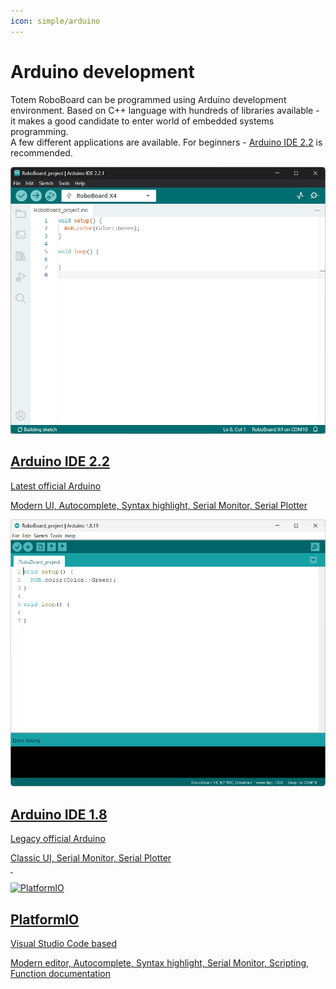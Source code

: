```yaml
---
icon: simple/arduino
---
```


# Arduino development

Totem RoboBoard can be programmed using Arduino development environment. Based on C++ language with hundreds of libraries available - it makes a good candidate to enter world of embedded systems programming.  
A few different applications are available. For beginners - [Arduino IDE 2.2](arduino-ide-2.md) is recommended.

<div class="grid-card-row">
  <a class="grid-card-column-3" href="arduino-ide-2/">
    <div class="grid-card">
      <img alt="Arduino IDE 2.2" src="/assets/images/arduino-ide2-small.png">
      <h2>Arduino IDE 2.2</h2>
      <p>Latest official Arduino</p>
      <p>Modern UI, Autocomplete, Syntax highlight, Serial Monitor, Serial Plotter</p>
    </div>
  </a>

  <a class="grid-card-column-3" href="arduino-ide/">
    <div class="grid-card">
      <img alt="Arduino IDE 1.8" src="/assets/images/arduino-ide-small.png">
      <h2>Arduino IDE 1.8</h2>
      <p>Legacy official Arduino</p>
      <p>Classic UI, Serial Monitor, Serial Plotter<br>&nbsp;</p>
    </div>
  </a>

  <a class="grid-card-column-3" href="platformio/">
    <div class="grid-card">
      <img alt="PlatformIO" src="/assets/images/platformio-ide-small.png">
      <h2>PlatformIO</h2>
      <p>Visual Studio Code based</p>
      <p>Modern editor, Autocomplete, Syntax highlight, Serial Monitor, Scripting, Function documentation</p>
    </div>
  </a>
</div>
